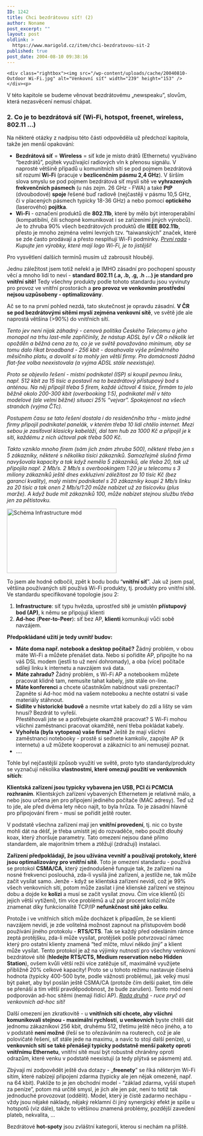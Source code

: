 ```yaml
---
ID: 1242
title: Chci bezdrátovou síť! (2)
author: Noname
post_excerpt: ""
layout: post
oldlink: >
  https://www.marigold.cz/item/chci-bezdratovou-sit-2
published: true
post_date: 2004-08-10 09:38:16
---
```

	<div class="rightbox"><img src="/wp-content/uploads/cache/20040810-Outdoor Wi-Fi.jpg" alt="Venkovní síť" width="239" height="153" /></div><p>
V této kapitole se budeme věnovat bezdrátovému „newspeaku&#8221;, slovům, která nezasvěcení nemusí chápat.</p>

<h3>2. Co je to bezdrátová síť (Wi-Fi, hotspot, freenet, wireless, 802.11 &#8230;)</h3>
<p>
Na některé otázky z nadpisu této části odpověděla už předchozí kapitola, takže jen menší opakování:</p>

<ul>
<li><strong>Bezdrátová síť</strong> = <strong>Wireless</strong> = síť kde je místo drátů (Ethernetu) využíváno &#8220;bezdrátů&#8221;, pojítek využívající radiových vln k přenosu signálu. V naprosté většině případů u komunitních sítí se pod pojmem bezdrátová síť rozumí <strong>Wi-Fi</strong> (pracuje v <strong>bezlicenčním pásmu 2,4 GHz</strong>). V širším slova smyslu se pod pojmem bezdrátová síť myslí sítě ve <strong>vyhrazených frekvenčních pásmech</strong> (u nás zejm. 26 GHz - FWA) a také <strong>PtP </strong>(dvoubodové) <strong>spoje</strong> řešené buď radiově (nejčastěji v pásmu 10,5 GHz, či v placených pásmech typicky 18-36 GHz) a nebo pomocí <strong>optického</strong> (laserového) <strong>pojítka</strong>.</li>
	<li><strong>Wi-Fi</strong> - označení produktů dle <strong>802.11b</strong>, které by mělo být interoperabilní (kompatibilní, čili schopné komunikovat i se zařízeními jiných výrobců). Je to zhruba 90% všech bezdrátových produktů dle <strong>IEEE 802.11b</strong>, přesto je mnoho zejména velmi levných tzv. &#8220;taiwanských&#8221; značek, které se zde často prodávají a přesto nesplňují Wi-Fi podmínky. <em><u>První rada</u> - Kupujte jen výrobky, které mají logo Wi-Fi, je to jistější!</em></li>
</ul>
<p>
Pro vysvětlení dalších termínů musím už zabrousit hlouběji.</p>

<!--more-->	<p>
Jednu záležitost jsem totiž neřekl a je IMHO zásadní pro pochopení spousty věcí a mnoho lidí to neví - <strong>standard 802.11 (.a, .b, .g, .h &#8230;) je standard pro vnitřní sítě!</strong> Tedy všechny produkty podle tohoto standardu jsou vyvinuty pro provoz ve vnitřní prostorách a <strong>pro provoz ve venkovním prostřední nejsou uzpůsobeny - optimalizovány</strong>.</p>
<p>
Ač se to na první pohled nezdá, tato skutečnost je opravdu zásadní. <strong>V ČR se pod bezdrátovými sítěmi myslí zejména venkovní sítě</strong>, ve světě jde ale naprostá většina (&gt;90%) do vnitřních sítí.</p>
<p>
<em>Tento jev není nijak záhadný - cenová politika Českého Telecomu a jeho monopol na trhu last-mile zapříčinily, že nástup ADSL byl v ČR o několik let opožděn a běžná cena za to, co je ve světě považováno minimum, aby se tomu dalo říkat broadband - 256 kbit - dosahovala výše průměrného měsíčního platu, a dovolit si to mohly jen větší firmy. Pro domácnosti žádná flat-fee volba neexistovala (a vyjma ADSL stále neexistuje).</em></p>
<p>
<em>Proto se objevilo řešení - místní podnikatel (ISP) si koupil pevnou linku, např. 512 kbit za 15 tisíc a postavil na to bezdrátový přístupový bod s anténou. Na něj připojil třeba 5 firem, každé účtoval 4 tisíce, firmám to jelo běžně okolo 200-300 kbit (overbooking 1:5), podnikatel měl v této modelové (ale velmi běžné) situaci 25% &#8220;vejvar&#8221;. Spokojenost na všech stranách (vyjma ČTc).</em></p>
<p>
<em>Postupem času se tato řešení dostala i do residenčního trhu - místo jedné firmy připojil podnikatel panelák, v kterém třeba 10 lidí chtělo internet. Mezi sebou je zasíťoval klasicky kabeláží, dal tam hub za 1000 Kč a připojil je k síti, každému z nich účtoval pak třeba 500 Kč.</em></p>
<p>
<em>Takto vzniklo mnoho firem (sám jich znám zhruba 500), některé třeba jen s 5 zákazníky, některé s několika tisíci zákazníků. Samozřejmě slušná firma navyšovala kapacity a tak když neměla 5 zákazníků, ale třeba 20, tak už připojila např. 2 Mb/s. 2 Mb/s s overbookingem 1:20 je u telecomu s 3 miliony zákazníků ještě dnes exkluzivní záležitost za 10 tisíc Kč (bez garancí kvality), malý místní podnikatel s 20 zákazníky koupí 2 Mb/s linku za 20 tisíc a tak onen 2 Mb/s/1:20 může nabízet už za tisícovku (plus marže). A když bude mít zákazníků 100, může nabízet stejnou službu třeba jen za pětistovku.</em></p>
<div class="leftbox"><img src="/wp-content/uploads/cache/20040810-infrastructure.jpg" alt="Schéma Infrastructure mód" width="291" height="171" /></div><p>
To jsem ale hodně odbočil, zpět k bodu bodu &#8220;<strong>vnitřní síť</strong>&#8221;. Jak už jsem psal, většina používaných sítí používá Wi-Fi produkty, tj. produkty pro vnitřní sítě. Ve standardu specifikované topologie jsou 2:</p>

<ol>
<li><strong>Infrastructure</strong>: síť typu hvězda, uprostřed sítě je umístěn <strong>přístupový bod (AP)</strong>, k němu se připojují klienti</li>
	<li><strong>Ad-hoc</strong> (<strong>Peer-to-Peer</strong>): síť bez AP, <strong>klienti</strong> komunikují vůči sobě navzájem.</li>
</ol>
<p>
<strong>Předpokládané užití je tedy uvnitř budov:</strong></p>

<ul>
<li><strong>Máte doma např. notebook a desktop počítač?</strong> Žádný problém, v obou máte Wi-Fi a můžete přenášet data. Nebo si pořídíte AP, připojíte ho na váš DSL modem (jestli to už není dohromady), a oba (více) počítače sdílejí linku k internetu a navzájem svá data.</li>
	<li><strong>Máte zahradu?</strong> Žádný problém, s Wi-Fi AP a notebookem můžete pracovat klidně tam, nemusíte tahat kabely, jste stále on-line.</li>
	<li><strong>Máte konferenci</strong> a chcete účastníkům nabídnout vaši prezentaci? Zapněte si Ad-hoc mód na vašem notebooku a nechte ostatní si vaše materiály stáhnout.</li>
	<li><strong>Sídlíte v historické budově</strong> a nesmíte vrtat kabely do zdí a lišty se vám hnusí? Bezdrát to vyřeší.<br/>Přestěhovali jste se a potřebujete okamžitě pracovat? S Wi-Fi mohou všichni zaměstnanci pracovat okamžitě, není třeba pokládat kabely.</li>
	<li><strong>Vyhořela (byla vytopena) vaše firma?</strong> Ještě že mají všichni zaměstnanci notebooky - prostě si sednete kamkoliv, zapojíte AP (k internetu) a už můžete kooperovat a zákazníci to ani nemusejí poznat.</li>
	<li>&#8230;.</li>
</ul>
<p>
Tohle byl nejčastější způsob využití ve světě, proto tyto standardy/produkty se vyznačují několika <strong>vlastnostmi, které omezují použití ve venkovních sítích</strong>:</p>
<p>
<strong>Klientská zařízení jsou typicky vybavena jen USB, PCI či PCMCIA rozhraním</strong>. Klientských zařízení vybavených Ethernetem je relativně málo, a nebo jsou určena jen pro připojení jediného počítače (MAC adresy). Teď už to jde, ale před dvěma lety něco najít, to byla hrůza. To je zásadní hlavně pro připojování firem - musí se pořídit ještě router.</p>
<p>
V podstatě všechna zařízení mají jen <strong>vnitřní provedení</strong>, tj. nic co byste mohli dát na déšť, je třeba umístit jej do rozvaděče, nebo použít dlouhý koax, který zhoršuje parametry. Tato omezení nejsou dané přímo standardem, ale majoritním trhem a ztěžují (zdražují) instalaci.</p>
<p>
<strong>Zařízení předpokládají, že jsou užívána vevnitř a používají protokoly, které jsou optimalizovány pro vnitřní sítě</strong>. Toto je omezení standardu - používá se protokol <strong>CSMA/CA</strong>, který zjednodušeně funguje tak, že zařízení na nosné frekvenci poslouchá, zda-li vysílá jiné zařízení, a jestliže ne, tak může začít vysílat samo. Jenže - když se klientská zařízení nevidí, což je 99% všech venkovních sítí, potom může zasílat i jiné klienské zařízení ve stejnou dobu a dojde ke <strong>kolizi</strong> a musí se začít vysílat znovu. Čím více klientů (či jejich větší vytížení), tím více problémů a už pár procent kolizí může znamenat díky funkcionalitě TCP/IP <strong>nefunkčnost sítě jako celku</strong>.</p>
<p>
Protože i ve vnitřních sítích může docházet k případům, že se klienti navzájem nevidí, je zde volitelná možnost zapnout na přístupovém bodě používání jiného protokolu - <strong>RTS/CTS</strong>. Tak se každý před odesláním rámce zeptá protějšku, zda-li může vysílat, protějšek pošle potvrzovací rámec který pro ostatní klienty znamená &#8220;teď mlčte, mluví někdo jiný&#8221; a klient může vysílat. Tento protokol je až na výjimky nutností pro všechny venkovní bezdrátové sítě (<strong>hledejte RTS/CTS, Medium reservation nebo Hidden Station</strong>), ovšem kvůli větší režii více zatěžuje síť, maximálně využijete přibližně 20% celkové kapacity! Proto se u tohoto režimu nastavuje číselná hodnota (typicky 400-500 byte, podle vážnosti problému), jak velký musí být paket, aby byl poslán ještě CSMA/CA (protože čím delší paket, tím déle se přenáší a tím větší pravděpodobnost, že bude zarušen). Tento mód není podporován ad-hoc sítěmi (nemají řídící AP). <em><u>Rada druhá</u> - ruce pryč od venkovních ad-hoc sítí!</em></p>
<p>
Další omezení jen zkratkovitě - u <strong>vnitřních sítí chcete, aby všichni komunikovali stejnou - maximální rychlostí</strong>, <strong>u venkovních</strong> byste chtěli dát jednomu zákazníkovi 256 kbit, druhému 512, třetímu ještě něco jiného, a to v podstatě <strong>není možné</strong> (řeší se to ořezáváním na routerech, což je ale polovičaté řešení, síť stále jede na maximu, a navíc to stojí další peníze), u <strong>venkovních sítí se také přenášejí typicky podstatně menší pakety oproti vnitřnímu Ethernetu</strong>, vnitřní sítě musí být robustně chráněny oproti odrazům, které venku v podstatě neexistují (a tedy plýtvá se pásmem) atd.</p>
<p>
Zbývají mi zodpovědět ještě dva dotazy - „<strong>freenety</strong>&#8221; se říká některým Wi-Fi sítím, které nabízejí připojení zdarma (typicky ale jen nějak omezeně, např. na 64 kbit). Pakliže to je jen obchodní model - &#8220;základ zdarma, vyšší stupeň za peníze&#8221;, potom má určitě smysl, je jich ale jen pár, není to totiž tak jednoduché provozovat (oddělit). Model, který je čistě zadarmo nechápu - vždy jsou nějaké náklady, nějaký reklamní či jiný synergický efekt je spíše u hotspotů (viz dále), takže to většinou znamená problémy, pozdější zavedení plateb, nekvalita, &#8230;</p>
<p>
Bezdrátové <strong>hot-spoty</strong> jsou zvláštní kategorií, kterou si nechám na příště.</p>
